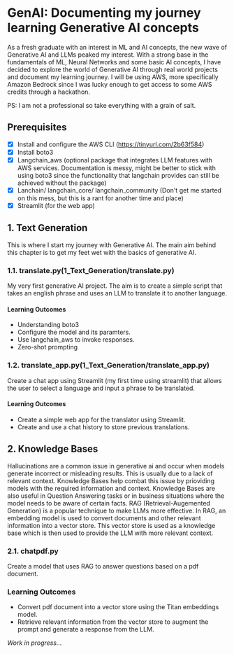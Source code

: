 # GenAI: Documenting my journey learning Generative AI concepts
As a fresh graduate with an interest in ML and AI concepts, the new wave of Generative AI and LLMs peaked my interest. With a strong base in the fundamentals of ML, Neural Networks and some basic AI concepts, I have decided to explore the world of Generative AI through real world projects and document my learning journey.
I will be using AWS, more specifically Amazon Bedrock since I was lucky enough to get access to some AWS credits through a hackathon.

PS: I am not a professional so take everything with a grain of salt.

## Prerequisites
- [x] Install and configure the AWS CLI (https://tinyurl.com/2b63f584)
- [x] Install boto3
- [x] Langchain_aws (optional package that integrates LLM features with AWS services. Documentation is messy, might be better to stick with using boto3 since the functionality that langchain provides can still be achieved without the package)
- [x] Lanchain/ langchain_core/ langchain_community (Don't get me started on this mess, but this is a rant for another time and place)
- [x] Streamlit (for the web app)

## 1. Text Generation
This is where I start my journey with Generative AI. The main aim behind this chapter is to get my feet wet with the basics of generative AI.
### 1.1. translate.py(1_Text_Generation/translate.py)
My very first generative AI project. The aim is to create a simple script that takes an english phrase and uses an LLM to translate it to another language.
#### Learning Outcomes
- Understanding boto3
- Configure the model and its paramters.
- Use langchain_aws to invoke responses.
- Zero-shot prompting
### 1.2. translate_app.py(1_Text_Generation/translate_app.py)
Create a chat app using Streamlit (my first time using streamlit) that allows the user to select a language and input a phrase to be translated.
#### Learning Outcomes
- Create a simple web app for the translator using Streamlit.
- Create and use a chat history to store previous translations.

## 2. Knowledge Bases
Hallucinations are a common issue in generative ai and occur when models generate incorrect or misleading results. This is usually due to a lack of relevant context. Knowledge Bases help combat this issue by prioviding models with the required information and context. Knowledge Bases are also useful in Question Answering tasks or in business situations where the model needs to be aware of certain facts.
RAG (Retrieval-Augemented Generation) is a popular technique to make LLMs more effective. In RAG, an embedding model is used to convert documents and other relevant information into a vector store. This vector store is used as a knowledge base which is then used to provide the LLM with more relevant context.
### 2.1. chatpdf.py
Create a model that uses RAG to answer questions based on a pdf document.
### Learning Outcomes
- Convert pdf document into a vector store using the Titan embeddings model.
- Retrieve relevant information from the vector store to augment the prompt and generate a response from the LLM.


_Work in progress..._
